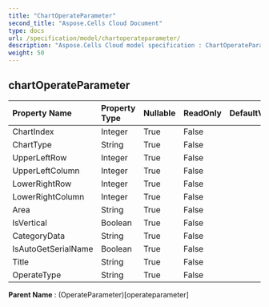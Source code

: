 ```yaml
---
title: "ChartOperateParameter"
second_title: "Aspose.Cells Cloud Document"
type: docs
url: /specification/model/chartoperateparameter/
description: "Aspose.Cells Cloud model specification : ChartOperateParameter. Effortlessly handle Excel and other spreadsheet documents with features like opening, generating, editing, splitting, merging, comparing, and converting."
weight: 50
---
```


## **chartOperateParameter**

 

| Property Name | Property Type | Nullable |  ReadOnly | DefaultValue | Description | 
| :- | :- | :- |:- |  :- | :- |
| ChartIndex | Integer | True |  False |  |  |  
| ChartType | String | True |  False |  |  |  
| UpperLeftRow | Integer | True |  False |  |  |  
| UpperLeftColumn | Integer | True |  False |  |  |  
| LowerRightRow | Integer | True |  False |  |  |  
| LowerRightColumn | Integer | True |  False |  |  |  
| Area | String | True |  False |  |  |  
| IsVertical | Boolean | True |  False |  |  |  
| CategoryData | String | True |  False |  |  |  
| IsAutoGetSerialName | Boolean | True |  False |  |  |  
| Title | String | True |  False |  |  |  
| OperateType | String | True |  False |  |  |  

**Parent Name** : (OperateParameter)[operateparameter]

